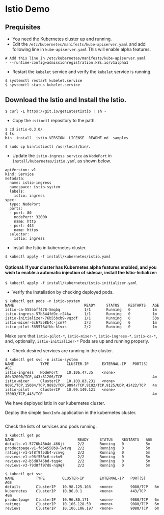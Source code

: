 # Istio Demo

## Prequisites
- You need the Kubernetes cluster up and running.
- Edit the `/etc/kubernetes/manifests/kube-apiserver.yaml` and add following line in `kube-apiserver.yaml` This will enable alpha features.

```
# Add this line in /etc/kubernetes/manifests/kube-apiserver.yaml
- --runtime-config=admissionregistration.k8s.io/v1alpha1
```

- Restart the `kubelet` service and verify the `kubelet` service is running.
```
$ systemctl restart kubelet.service
$ systemctl status kubelet.service
```


## Download the Istio and Install the Istio.
```
$ curl -L https://git.io/getLatestIstio | sh -
```

- Copy the `istioctl` repository to the path.
```
$ cd istio-0.3.0/
$ ls
bin  install  istio.VERSION  LICENSE  README.md  samples

$ sudo cp bin/istioctl /usr/local/bin/.
```

- Update the `istio-ingress service` as `NodePort` in `install/kubernetes/istio.yaml` as shown below. 
```
apiVersion: v1
kind: Service
metadata:
  name: istio-ingress
  namespace: istio-system
  labels:
    istio: ingress
spec:
  type: NodePort
  ports:
  - port: 80
    nodePort: 32000
    name: http
  - port: 443
    name: https
  selector:
    istio: ingress
```


- Install the Istio in kubernetes cluster.
```
$ kubectl apply -f install/kubernetes/istio.yaml
```

#### Optional: If your cluster has Kubernetes alpha features enabled, and you wish to enable a automatic injection of sidecar, install the Istio-Initializer:
```
$ kubectl apply -f install/kubernetes/istio-initializer.yaml
```

- Verify the Installation by checking deployed pods.
```
$ kubectl get pods -n istio-system
NAME                                READY     STATUS    RESTARTS   AGE
istio-ca-555bbff478-5mqbq           1/1       Running   0          1m
istio-ingress-57b544fd9c-r24kw      1/1       Running   0          1m
istio-initializer-76b55bcb9-vqzdf   1/1       Running   0          53s
istio-mixer-6c67558b4c-jcn74        3/3       Running   0          1m
istio-pilot-5655764fbb-klvxs        2/2       Running   0          1m
```
Make sure that `istio-pilot-*`, `istio-mixer-*`, `istio-ingress-*`, `istio-ca-*`, and, optionally, `istio-initializer-*` Pods are up and running properly.

- Check desired services are running in the cluster.
```
$ kubectl get svc -n istio-system
NAME            TYPE        CLUSTER-IP      EXTERNAL-IP   PORT(S)                                                            AGE
istio-ingress   NodePort    10.106.47.35    <none>        80:32000/TCP,443:31206/TCP                                         4m
istio-mixer     ClusterIP   10.103.83.231   <none>        9091/TCP,15004/TCP,9093/TCP,9094/TCP,9102/TCP,9125/UDP,42422/TCP   4m
istio-pilot     ClusterIP   10.99.149.121   <none>        15003/TCP,443/TCP                                                  4m
```
 We have deployed Istio in our kubernetes cluster.
 
 Deploy the simple `BookInfo` application in the kubernetes cluster.
 ```
 
 ```
 
 Check the lists of services and pods running.
 ```
 $ kubectl get po
NAME                             READY     STATUS    RESTARTS   AGE
details-v1-5776b48b4d-466jt      2/2       Running   0          5m
productpage-v1-fd64558b8-lwtvq   2/2       Running   0          5m
ratings-v1-5f8f9f5db4-vcnvg      2/2       Running   0          5m
reviews-v1-c96f558c6-czkn9       2/2       Running   0          5m
reviews-v2-b5d8745bd-tqq4c       2/2       Running   0          5m
reviews-v3-79d8ff97d8-nq9q7      2/2       Running   0          5m

$ kubectl get svc
NAME          TYPE        CLUSTER-IP       EXTERNAL-IP   PORT(S)    AGE
details       ClusterIP   10.98.125.108    <none>        9080/TCP   6m
kubernetes    ClusterIP   10.96.0.1        <none>        443/TCP    48m
productpage   ClusterIP   10.96.80.171     <none>        9080/TCP   6m
ratings       ClusterIP   10.106.128.50    <none>        9080/TCP   6m
reviews       ClusterIP   10.106.106.197   <none>        9080/TCP   6m
 ```
